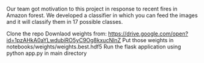 Our team got motivation to this project in response to recent fires in Amazon forest. We developed a classifier in which you can feed the images and it will classify them in 17 possible classes.

Clone the repo
Downlaod weights from: https://drive.google.com/open?id=1pzAHkA0aYLwdubiRO5yC9Og8kxucNlnZ
Put those weights in notebooks/weights/weights.best.hdf5
Run the flask application using python app.py in main directory
